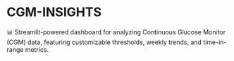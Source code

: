 # CGM-INSIGHTS
📊 Streamlit-powered dashboard for analyzing Continuous Glucose Monitor (CGM) data, featuring customizable thresholds, weekly trends, and time-in-range metrics.
